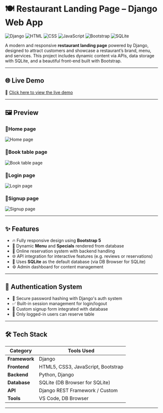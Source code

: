 # 🍽️ Restaurant Landing Page – Django Web App

![Django](https://img.shields.io/badge/Django-092E20?style=for-the-badge&logo=django&logoColor=white)
![HTML](https://img.shields.io/badge/HTML5-E34F26?style=for-the-badge&logo=html5&logoColor=white)
![CSS](https://img.shields.io/badge/CSS3-1572B6?style=for-the-badge&logo=css3&logoColor=white)
![JavaScript](https://img.shields.io/badge/JavaScript-F7DF1E?style=for-the-badge&logo=javascript&logoColor=black)
![Bootstrap](https://img.shields.io/badge/Bootstrap-563D7C?style=for-the-badge&logo=bootstrap&logoColor=white)
![SQLite](https://img.shields.io/badge/SQLite-003B57?style=for-the-badge&logo=sqlite&logoColor=white)

A modern and responsive **restaurant landing page** powered by Django, designed to attract customers and showcase a restaurant’s brand, menu, and services. This project includes dynamic content via APIs, data storage with SQLite, and a beautiful front-end built with Bootstrap.

---

## 🌐 Live Demo

🔗 [Click here to view the live demo](https://drive.google.com/file/d/16yFXfw33VuF5slrTzJyjI2cC9mMdgoCh/view?usp=sharing) 

---

## 🖼️ Preview
###  📸Home page
![Home page](https://github.com/user-attachments/assets/d2d33fb2-1c4e-49bb-8c40-5fed3eab7b7e)

###  📸Book table page
![Book table page](https://github.com/user-attachments/assets/af2983ae-06a3-4bf3-a9c5-0db5851ab9e7)

###  📸Login page
![Login page](https://github.com/user-attachments/assets/e62bc2bb-4ca3-4540-aa4c-f7848a62d16f)

###  📸Signup page
![Signup page](https://github.com/user-attachments/assets/71b28e8e-4dbf-45e2-8319-d64518c7f156)


---

## ✨ Features

- 🔥 Fully responsive design using **Bootstrap 5**
- 🍲 Dynamic **Menu** and **Specials** rendered from database
- 🧾 Online reservation system with backend handling
- 🌐 API integration for interactive features (e.g. reviews or reservations)
- 💾 Uses **SQLite** as the default database (via DB Browser for SQLite)
- ⚙️ Admin dashboard for content management

---

## 👤 Authentication System

- 🔐 Secure password hashing with Django's auth system
- ✅ Built-in session management for login/logout
- 📝 Custom signup form integrated with database
- 💬 Only logged-in users can reserve table

---

## 🛠️ Tech Stack

| Category        | Tools Used                     |
|----------------|---------------------------------|
| **Framework**   | Django                         |
| **Frontend**    | HTML5, CSS3, JavaScript, Bootstrap |
| **Backend**     | Python, Django                  |
| **Database**    | SQLite (DB Browser for SQLite) |
| **API**         | Django REST Framework / Custom |
| **Tools**       | VS Code, DB Browser   |

---
